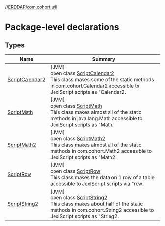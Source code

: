 //[ERDDAP](../../index.md)/[com.cohort.util](index.md)

# Package-level declarations

## Types

| Name | Summary |
|---|---|
| [ScriptCalendar2](-script-calendar2/index.md) | [JVM]<br/>open class [ScriptCalendar2](-script-calendar2/index.md)<br/>This class makes some of the static methods in com.cohort.Calendar2 accessible to JexlScript scripts as &quot;Calendar2. |
| [ScriptMath](-script-math/index.md) | [JVM]<br/>open class [ScriptMath](-script-math/index.md)<br/>This class makes almost all of the static methods in java.lang.Math accessible to JexlScript scripts as &quot;Math. |
| [ScriptMath2](-script-math2/index.md) | [JVM]<br/>open class [ScriptMath2](-script-math2/index.md)<br/>This class makes almost all of the static methods in com.cohort.Math2 accessible to JexlScript scripts as &quot;Math2. |
| [ScriptRow](-script-row/index.md) | [JVM]<br/>open class [ScriptRow](-script-row/index.md)<br/>This class makes the data on 1 row of a table accessible to JexlScript scripts via &quot;row. |
| [ScriptString2](-script-string2/index.md) | [JVM]<br/>open class [ScriptString2](-script-string2/index.md)<br/>This class makes about half of the static methods in com.cohort.String2 accessible to JexlScript scripts as &quot;String2. |